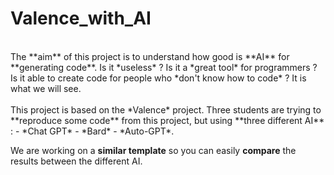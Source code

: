 # Valence_with_AI
<br>
The **aim** of this project is to understand how good is **AI** for **generating code**. Is it *useless* ? Is it a *great tool* for programmers ? Is it able to create code for people who *don't know how to code* ? It is what we will see.
<br><br>
This project is based on the *Valence* project. Three students are trying to **reproduce some code** from this project, but using **three different AI** : 
- *Chat GPT* 
- *Bard*
- *Auto-GPT*. 

We are working on a **similar template** so you can easily **compare** the results between the different AI.
